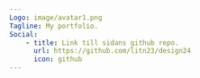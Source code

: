 ```yaml
---
Logo: image/avatar1.png
Tagline: My portfolio.
Social:
    - title: Link till sidans github repo.
      url: https://github.com/litn23/design24
      icon: github
---
```

